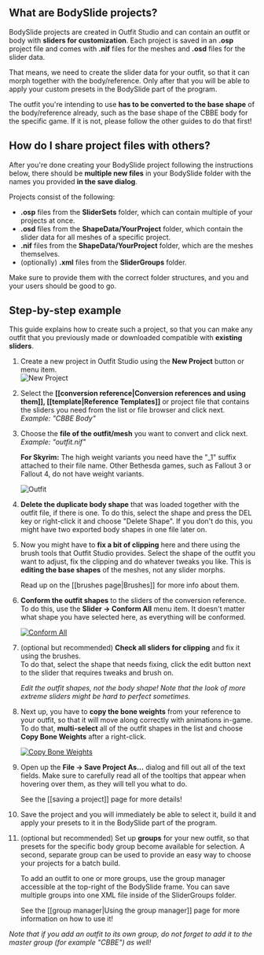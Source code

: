 ## What are BodySlide projects?
BodySlide projects are created in Outfit Studio and can contain an outfit or body with **sliders for customization**. Each project is saved in an **.osp** project file and comes with **.nif** files for the meshes and **.osd** files for the slider data.

That means, we need to create the slider data for your outfit, so that it can morph together with the body/reference. Only after that you will be able to apply your custom presets in the BodySlide part of the program.

The outfit you're intending to use **has to be converted to the base shape** of the body/reference already, such as the base shape of the CBBE body for the specific game. If it is not, please follow the other guides to do that first!

## How do I share project files with others?
After you're done creating your BodySlide project following the instructions below, there should be **multiple new files** in your BodySlide folder with the names you provided **in the save dialog**.

Projects consist of the following:
* **.osp** files from the **SliderSets** folder, which can contain multiple of your projects at once.
* **.osd** files from the **ShapeData/YourProject** folder, which contain the slider data for all meshes of a specific project.
* **.nif** files from the **ShapeData/YourProject** folder, which are the meshes themselves.
* (optionally) **.xml** files from the **SliderGroups** folder.

Make sure to provide them with the correct folder structures, and you and your users should be good to go.

## Step-by-step example
This guide explains how to create such a project, so that you can make any outfit that you previously made or downloaded compatible with **existing sliders**.

1. Create a new project in Outfit Studio using the **New Project** button or menu item.  
![New Project](http://i.imgur.com/KxNNU2K.png)

2. Select the **[[conversion reference|Conversion references and using them]], [[template|Reference Templates]]** or project file that contains the sliders you need from the list or file browser and click next.  
_Example: "CBBE Body"_

3. Choose the **file of the outfit/mesh** you want to convert and click next.  
_Example: "outfit.nif"_

    **For Skyrim:** The high weight variants you need have the "_1" suffix attached to their file name. Other Bethesda games, such as Fallout 3 or Fallout 4, do not have weight variants.

    ![Outfit](http://i.imgur.com/GC8l0Ar.png)

4. **Delete the duplicate body shape** that was loaded together with the outfit file, if there is one. To do this, select the shape and press the DEL key or right-click it and choose "Delete Shape". If you don't do this, you might have two exported body shapes in one file later on.

5. Now you might have to **fix a bit of clipping** here and there using the brush tools that Outfit Studio provides. Select the shape of the outfit you want to adjust, fix the clipping and do whatever tweaks you like. This is **editing the base shapes** of the meshes, not any slider morphs.

    Read up on the [[brushes page|Brushes]] for more info about them.

6. **Conform the outfit shapes** to the sliders of the conversion reference.  
To do this, use the **Slider -> Conform All** menu item. It doesn't matter what shape you have selected here, as everything will be conformed.

    [![Conform All](http://i.imgur.com/sf1FvMZm.png)](http://i.imgur.com/sf1FvMZ.png)

7. (optional but recommended) **Check all sliders for clipping** and fix it using the brushes.  
To do that, select the shape that needs fixing, click the edit button next to the slider that requires tweaks and brush on.

    _Edit the outfit shapes, not the body shape! Note that the look of more extreme sliders might be hard to perfect sometimes._

8. Next up, you have to **copy the bone weights** from your reference to your outfit, so that it will move along correctly with animations in-game. To do that, **multi-select** all of the outfit shapes in the list and choose **Copy Bone Weights** after a right-click.

    [![Copy Bone Weights](http://i.imgur.com/xlVgiZhm.png)](http://i.imgur.com/xlVgiZh.png)

9. Open up the **File -> Save Project As...** dialog and fill out all of the text fields. Make sure to carefully read all of the tooltips that appear when hovering over them, as they will tell you what to do.

    See the [[saving a project]] page for more details!

10. Save the project and you will immediately be able to select it, build it and apply your presets to it in the BodySlide part of the program.

11. (optional but recommended) Set up **groups** for your new outfit, so that presets for the specific body group become available for selection. A second, separate group can be used to provide an easy way to choose your projects for a batch build.

    To add an outfit to one or more groups, use the group manager accessible at the top-right of the BodySlide frame. You can save multiple groups into one XML file inside of the SliderGroups folder.

    See the [[group manager|Using the group manager]] page for more information on how to use it!

   _Note that if you add an outfit to its own group, do not forget to add it to the master group (for example "CBBE") as well!_